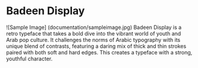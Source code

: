 # Badeen Display  

![Sample Image] (documentation/sampleimage.jpg)
Badeen Display is a retro typeface that takes a bold dive into the vibrant world of youth and Arab pop culture. It challenges the norms of Arabic typography with its unique blend of contrasts, featuring a daring mix of thick and thin strokes paired with both soft and hard edges. This creates a typeface with a strong, youthful character.
